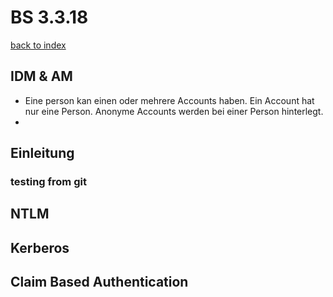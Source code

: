 # BS 3.3.18
[back to index](index.md)
## IDM & AM

- Eine person kan einen oder mehrere Accounts haben. Ein Account hat nur eine Person. Anonyme Accounts werden bei einer Person hinterlegt.
- ​

## Einleitung
### testing from git



## NTLM



## Kerberos



## Claim Based Authentication

